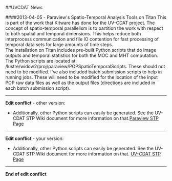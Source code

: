 ##UVCDAT News

####2013-04-05 - Paraview's Spatio-Temporal Analysis Tools on Titan
This is part of the work that Kitware has done for the UV-CDAT project. The concept of spatio-temporal parallelism is to partition the work with respect to both spatial and temporal dimensions. This helps reduce both interprocess communication and file IO contention for fast processing of temporal data sets for large amounts of time steps.    
The installation on Titan includes pre-built Python scripts that do image outputs and temporal statistics for both the MOC and MHT computation. The Python scripts are located at /lustre/widow2/proj/paraview/POPSpatioTemporalScripts. These should not need to be modified. I've also included batch submission scripts to help in running jobs. These will need to be modified for the location of the input POP raw data files as well as the output files (directions are included in each batch submission script).

---

**Edit conflict** - other version:

* Additionally, other Python scripts can easily be generated. See the   UV-CDAT STP Wiki document for more information on that.[Paraview STP Page](https://docs.google.com/a/kitware.com/document/d/1KE-yu9NnhcrR6YI6HxLTsysscxCfXXoa1yyZmY0It-0/edit?usp=drive_web)

---

**Edit conflict** - your version:

* Additionally, other Python scripts can easily be generated. See the UV-CDAT STP Wiki document for more information on that. [UV-CDAT STP Page](https://docs.google.com/a/kitware.com/document/d/1KE-yu9NnhcrR6YI6HxLTsysscxCfXXoa1yyZmY0It-0/edit?usp=drive_web)

---

**End of edit conflict**

